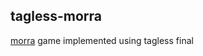 ## tagless-morra

<a href="https://en.wikipedia.org/wiki/Morra_(game)">morra</a> game implemented using tagless final